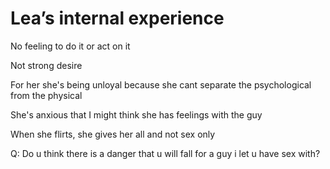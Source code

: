 # Lea’s internal experience

No feeling to do it or act on it

Not strong desire

For her she's being unloyal because she cant separate the psychological from the physical

She's anxious that I might think she has feelings with the guy

When she flirts, she gives her all and not sex only

Q: Do u think there is a danger that u will fall for a guy i let u have sex with?

